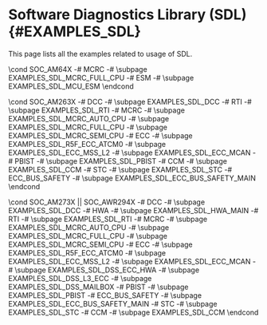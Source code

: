 #  Software Diagnostics Library (SDL) {#EXAMPLES_SDL}

This page lists all the examples related to usage of SDL.

\cond SOC_AM64X
-# MCRC
   -# \subpage EXAMPLES_SDL_MCRC_FULL_CPU
-# ESM
   -# \subpage EXAMPLES_SDL_MCU_ESM
\endcond

\cond SOC_AM263X
-# DCC
   -# \subpage EXAMPLES_SDL_DCC
-# RTI
   -# \subpage EXAMPLES_SDL_RTI
-# MCRC
   -# \subpage EXAMPLES_SDL_MCRC_AUTO_CPU
   -# \subpage EXAMPLES_SDL_MCRC_FULL_CPU
   -# \subpage EXAMPLES_SDL_MCRC_SEMI_CPU
-# ECC
   -# \subpage EXAMPLES_SDL_R5F_ECC_ATCM0
   -# \subpage EXAMPLES_SDL_ECC_MSS_L2
   -# \subpage EXAMPLES_SDL_ECC_MCAN
-# PBIST
   -# \subpage EXAMPLES_SDL_PBIST
-# CCM
   -# \subpage EXAMPLES_SDL_CCM
-# STC
   -# \subpage EXAMPLES_SDL_STC
-# ECC_BUS_SAFETY
   -# \subpage EXAMPLES_SDL_ECC_BUS_SAFETY_MAIN
\endcond

\cond SOC_AM273X || SOC_AWR294X
-# DCC
   -# \subpage EXAMPLES_SDL_DCC
-# HWA
   -# \subpage EXAMPLES_SDL_HWA_MAIN
-# RTI
   -# \subpage EXAMPLES_SDL_RTI
-# MCRC
   -# \subpage EXAMPLES_SDL_MCRC_AUTO_CPU
   -# \subpage EXAMPLES_SDL_MCRC_FULL_CPU
   -# \subpage EXAMPLES_SDL_MCRC_SEMI_CPU
-# ECC
   -# \subpage EXAMPLES_SDL_R5F_ECC_ATCM0
   -# \subpage EXAMPLES_SDL_ECC_MSS_L2
   -# \subpage EXAMPLES_SDL_ECC_MCAN
   -# \subpage EXAMPLES_SDL_DSS_ECC_HWA
   -# \subpage EXAMPLES_SDL_DSS_L3_ECC
   -# \subpage EXAMPLES_SDL_DSS_MAILBOX
-# PBIST
   -# \subpage EXAMPLES_SDL_PBIST
-# ECC_BUS_SAFETY
   -# \subpage EXAMPLES_SDL_ECC_BUS_SAFETY_MAIN
-# STC
   -# \subpage EXAMPLES_SDL_STC
-# CCM
   -# \subpage EXAMPLES_SDL_CCM
\endcond


